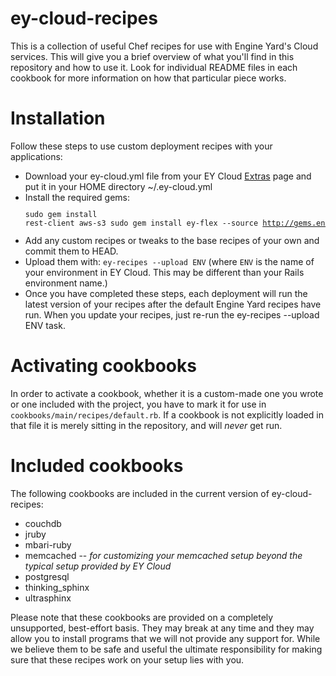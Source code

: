 ey-cloud-recipes
================
This is a collection of useful Chef recipes for use with Engine Yard's Cloud services. This will give you a brief overview of what you'll find in this repository and how to use it. Look for individual README files in each cookbook for more information on how that particular piece works.

Installation
============

Follow these steps to use custom deployment recipes with your applications:

* Download your ey-cloud.yml file from your EY Cloud [Extras][ey-extras] page and put it in your HOME directory ~/.ey-cloud.yml
* Install the required gems:<br/>
<code><pre>sudo gem install rest-client aws-s3
sudo gem install ey-flex --source http://gems.engineyard.com</pre></code>
* Add any custom recipes or tweaks to the base recipes of your own and commit them to HEAD.
* Upload them with: `ey-recipes --upload ENV` (where `ENV` is the name of your environment in EY Cloud. This may be different than your Rails environment name.)
* Once you have completed these steps, each deployment will run the latest version of your recipes after the default Engine Yard recipes have run. When you update your recipes, just re-run the ey-recipes --upload ENV task.

Activating cookbooks
====================

In order to activate a cookbook, whether it is a custom-made one you wrote or one included with the project, you have to mark it for use in `cookbooks/main/recipes/default.rb`. If a cookbook is not explicitly loaded in that file it is merely sitting in the repository, and will *never* get run.

Included cookbooks
==================

The following cookbooks are included in the current version of ey-cloud-recipes:

* couchdb
* jruby
* mbari-ruby
* memcached -- _for customizing your memcached setup beyond the typical setup provided by EY Cloud_
* postgresql
* thinking_sphinx
* ultrasphinx

Please note that these cookbooks are provided on a completely unsupported, best-effort basis. They may break at any time and they may allow you to install programs that we will not provide any support for. While we believe them to be safe and useful the ultimate responsibility for making sure that these recipes work on your setup lies with you.

[ey-extras]: https://cloud.engineyard.com/extras
